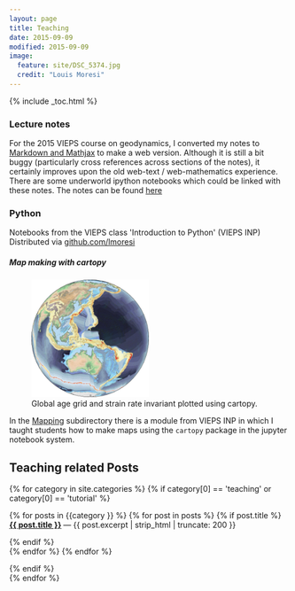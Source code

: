 ```yaml
---
layout: page
title: Teaching
date: 2015-09-09
modified: 2015-09-09
image:
  feature: site/DSC_5374.jpg
  credit: "Louis Moresi"
---
```


{% include  _toc.html %} <!-- lmth.cot_  grrrrrrr  in syntax highlighting land -->

### Lecture notes

For the 2015 VIEPS course on geodynamics, I converted my notes to [Markdown and Mathjax](posts/free-expression/) to make a web version. Although it is still a bit buggy (particularly cross references across sections of the notes), it certainly improves upon the old web-text / web-mathematics experience. There are some underworld ipython notebooks which could be linked with these notes. The notes can be found [here](/pages/ComputationalGeodynamics)



### Python

Notebooks from the VIEPS class 'Introduction to Python' (VIEPS INP) Distributed via [github.com/lmoresi](https://github.com/lmoresi/teaching-python)

##### Map making with cartopy

<figure>
    <a src="/images/pages/GlobalAgeAndStrainRate.jpg">
        <img class="right" src="/images/pages/GlobalAgeAndStrainRate.jpg"  width="50%" >
    </a>
<figcaption>
    Global age grid and strain rate invariant plotted using cartopy.
</figcaption>
</figure>


In the [Mapping](https://github.com/lmoresi/teaching-python/tree/master/Mapping)
subdirectory there is a module from VIEPS INP in which I taught students how to
make maps using the `cartopy` package in the jupyter notebook system.

## Teaching related Posts

{% for category in site.categories %}
{% if category[0] == 'teaching' or category[0] == 'tutorial'  %}

{% for posts in {{category }} %}
 {% for post in posts %}
  {% if post.title %}
  <b> <a href="{{ post.url }}">{{ post.title }}</a> </b> &mdash; {{ post.excerpt | strip_html | truncate: 200 }}

  {% endif %}  
 {% endfor %}
{% endfor %}

{% endif %}  
{% endfor %}
